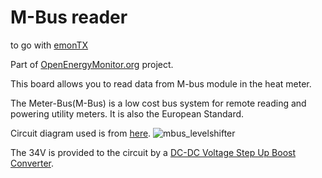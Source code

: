 # M-Bus reader
to go with [emonTX](https://github.com/openenergymonitor/emontx3)

Part of [OpenEnergyMonitor.org](https://openenergymonitor.org) project.

This board allows you to read data from M-bus module in the heat meter. 

The Meter-Bus(M-Bus) is a low cost bus system for remote reading and powering utility meters. It is also the European Standard. 

Circuit diagram used is from [here](https://github.com/rscada/libmbus/tree/master/hardware).
![mbus_levelshifter](https://user-images.githubusercontent.com/29893671/29127304-9c790700-7d18-11e7-85f9-27eb9a11ae67.png)

The 34V is provided to the circuit by a [DC-DC Voltage Step Up Boost Converter](http://www.ebay.co.uk/itm/XL6009-DC-DC-Voltage-Step-Up-Boost-Converter-replace-LM2577-3-32v-input-UK-Fast-/400858208676). 
